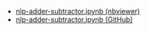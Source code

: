 * [nlp-adder-subtractor.ipynb (nbviewer)](https://nbviewer.jupyter.org/github/nitsaick/nlp-seq2seq-adder-subtractor/blob/master/nlp-adder-subtractor.ipynb)
* [nlp-adder-subtractor.ipynb (GitHub)](nlp-adder-subtractor.ipynb)
